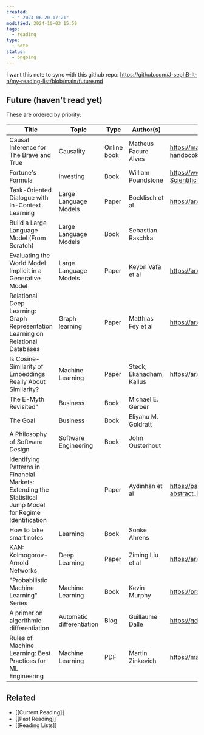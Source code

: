 ```yaml
---
created:
  - " 2024-06-20 17:21"
modified: 2024-10-03 15:59
tags:
  - reading
type:
  - note
status:
  - ongoing
---
```

I want this note to sync with this github repo: https://github.com/J-sephB-lt-n/my-reading-list/blob/main/future.md
## Future (haven't read yet)

These are ordered by priority:

| Title                                                                                                     | Topic                     | Type        | Author(s)                | Link(s)                                                                            |
| --------------------------------------------------------------------------------------------------------- | ------------------------- | ----------- | ------------------------ | ---------------------------------------------------------------------------------- |
| Causal Inference for The Brave and True                                                                   | Causality                 | Online book | Matheus Facure Alves     | <https://matheusfacure.github.io/python-causality-handbook/>                       |
| Fortune's Formula                                                                                         | Investing                 | Book        | William Poundstone       | <https://www.amazon.com/Fortunes-Formula-Scientific-Betting-Casinos/dp/B072VX7DCS> |
| Task-Oriented Dialogue with In-Context Learning                                                           | Large Language Models     | Paper       | Bocklisch et al          | <https://arxiv.org/abs/2402.12234>                                                 |
| Build a Large Language Model (From Scratch)                                                               | Large Language Models     | Book        | Sebastian Raschka        |                                                                                    |
| Evaluating the World Model Implicit in a Generative Model                                                 | Large Language Models     | Paper       | Keyon Vafa et al         | <https://arxiv.org/abs/2406.03689>                                                 |
| Relational Deep Learning: Graph Representation Learning on Relational Databases                           | Graph learning            | Paper       | Matthias Fey et al       | <https://arxiv.org/abs/2312.04615>                                                 |
| Is Cosine-Similarity of Embeddings Really About Similarity?                                               | Machine Learning          | Paper       | Steck, Ekanadham, Kallus | <https://arxiv.org/pdf/2403.05440>                                                 |
| The E-Myth Revisited"                                                                                     | Business                  | Book        | Michael E. Gerber        |                                                                                    |
| The Goal                                                                                                  | Business                  | Book        | Eliyahu M. Goldratt      |                                                                                    |
| A Philosophy of Software Design                                                                           | Software Engineering      | Book        | John Ousterhout          |                                                                                    |
| Identifying Patterns in Financial Markets: Extending the Statistical Jump Model for Regime Identification |                           | Paper       | Aydınhan et al           | <https://papers.ssrn.com/sol3/papers.cfm?abstract_id=4556048>                      |
| How to take smart notes                                                                                   | Learning                  | Book        | Sonke Ahrens             |                                                                                    |
| KAN: Kolmogorov-Arnold Networks                                                                           | Deep Learning             | Paper       | Ziming Liu et al         | <https://arxiv.org/abs/2404.19756>                                                 |
| "Probabilistic Machine Learning" Series                                                                   | Machine Learning          | Book        | Kevin Murphy             | <https://probml.github.io/pml-book/>                                               |
| A primer on algorithmic differentiation                                                                   | Automatic differentiation | Blog        | Guillaume Dalle          | <https://gdalle.github.io/AutodiffTutorial/>                                       |
| Rules of Machine Learning: Best Practices for ML Engineering                                              | Machine Learning          | PDF         | Martin Zinkevich         | <https://martin.zinkevich.org/rules_of_ml/rules_of_ml.pdf>                         |

## Related 
* [[Current Reading]]
* [[Past Reading]]
* [[Reading Lists]]

